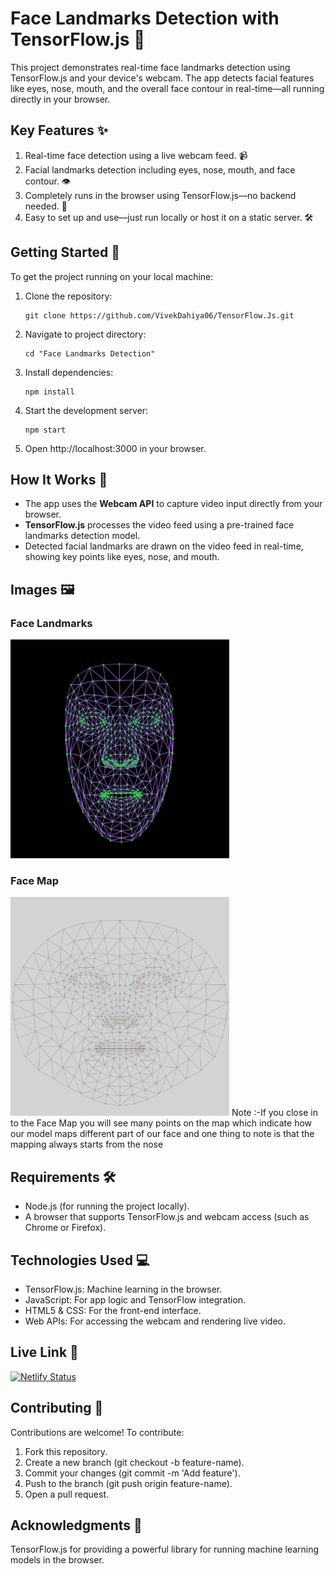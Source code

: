 # Face Landmarks Detection with TensorFlow.js 🎯
This project demonstrates real-time face landmarks detection using TensorFlow.js and your device's webcam. The app detects facial features like eyes, nose, mouth, and the overall face contour in real-time—all running directly in your browser.

## Key Features ✨
1) Real-time face detection using a live webcam feed. 📹
2) Facial landmarks detection including eyes, nose, mouth, and face contour. 👁️
3) Completely runs in the browser using TensorFlow.js—no backend needed. 🚀
4) Easy to set up and use—just run locally or host it on a static server. 🛠️

## Getting Started 🚀
To get the project running on your local machine:
1) Clone the repository:
   ```
   git clone https://github.com/VivekDahiya06/TensorFlow.Js.git
   ```
2) Navigate to project directory:
   ```
   cd "Face Landmarks Detection"
   ```
3) Install dependencies:
   ```
   npm install
   ```
4) Start the development server:
   ```
   npm start
   ```
5) Open http://localhost:3000 in your browser.


## How It Works 🧠
- The app uses the **Webcam API** to capture video input directly from your browser.
- **TensorFlow.js** processes the video feed using a pre-trained face landmarks detection model.
- Detected facial landmarks are drawn on the video feed in real-time, showing key points like eyes, nose, and mouth.

## Images 🖼️
### Face Landmarks
<img src="/Face%20Landmarks%20Detection/public/Face_landmarks_Image.png" alt="Face Construct Example" width="350" height="350">

### Face Map
<img src="/Face%20Landmarks%20Detection/public/face_map.jpg" alt="Face Construct Map" width="350" height="350">
Note :-If you close in to the Face Map you will see many points on the map which indicate how our model maps different part of our face and one thing to note is that the mapping always starts from the nose</p>


## Requirements 🛠️
- Node.js (for running the project locally).
- A browser that supports TensorFlow.js and webcam access (such as Chrome or Firefox).

## Technologies Used 💻
- TensorFlow.js: Machine learning in the browser.
- JavaScript: For app logic and TensorFlow integration.
- HTML5 & CSS: For the front-end interface.
- Web APIs: For accessing the webcam and rendering live video.

## Live Link 🔴
[![Netlify Status](https://api.netlify.com/api/v1/badges/e71b73c1-23ae-4e34-b5f5-7404b91b5164/deploy-status)](https://facelandmarksdetections.netlify.app)

## Contributing 🤝
Contributions are welcome! To contribute:
1) Fork this repository.
2) Create a new branch (git checkout -b feature-name).
3) Commit your changes (git commit -m 'Add feature').
4) Push to the branch (git push origin feature-name).
5) Open a pull request.

## Acknowledgments 🙌
TensorFlow.js for providing a powerful library for running machine learning models in the browser.

